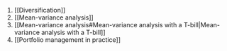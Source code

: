 1. [[Diversification]] 
2. [[Mean-variance analysis]]
3. [[Mean-variance analysis#Mean-variance analysis with a T-bill|Mean-variance analysis with a T-bill]]
5. [[Portfolio management in practice]]
